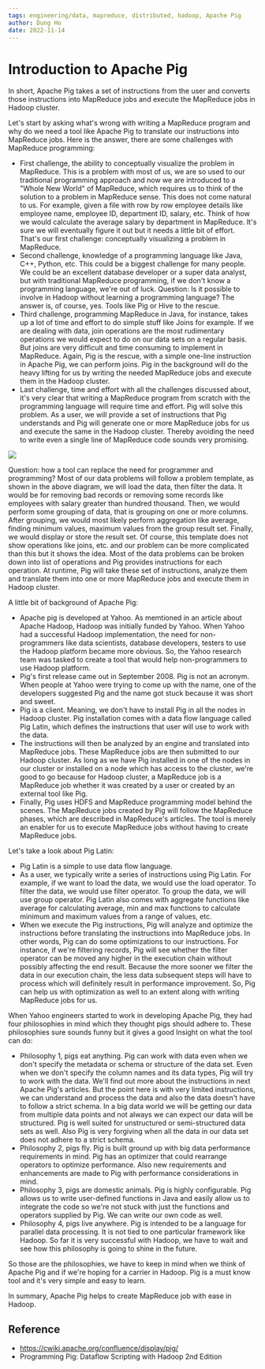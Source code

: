 ```yaml
---
tags: engineering/data, mapreduce, distributed, hadoop, Apache Pig
author: Dung Ho
date: 2022-11-14
---
```


# Introduction to Apache Pig

In short, Apache Pig takes a set of instructions from the user and converts those instructions into MapReduce jobs and execute the MapReduce jobs in Hadoop cluster.

Let's start by asking what's wrong with writing a MapReduce program and why do we need a tool like Apache Pig to translate our instructions into MapReduce jobs.
Here is the answer, there are some challenges with MapReduce programming:
- First challenge, the ability to conceptually visualize the problem in MapReduce. 
This is a problem with most of us, we are so used to our traditional programming approach and now we are introduced to a "Whole New World" of MapReduce, which requires us to think of the solution to a problem in MapReduce sense. 
This does not come natural to us. 
For example, given a file with row by row employee details like employee name, employee ID, department ID, salary, etc. 
Think of how we would calculate the average salary by department in MapReduce. 
It's sure we will eventually figure it out but it needs a little bit of effort. 
That's our first challenge: conceptually visualizing a problem in MapReduce.
- Second challenge, knowledge of a programming language like Java, C++, Python, etc. 
This could be a biggest challenge for many people. 
We could be an excellent database developer or a super data analyst, but with traditional MapReduce programming, if we don't know a programming language, we're out of luck.
Question: Is it possible to involve in Hadoop without learning a programming language? 
The answer is, of course, yes. 
Tools like Pig or Hive to the rescue. 
- Third challenge, programming MapReduce in Java, for instance, takes up a lot of time and effort to do simple stuff like Joins for example. 
If we are dealing with data, join operations are the most rudimentary operations we would expect to do on our data sets on a regular basis. 
But joins are very difficult and time consuming to implement in MapReduce. 
Again, Pig is the rescue, with a simple one-line instruction in Apache Pig, we can perform joins. 
Pig in the background will do the heavy lifting for us by writing the needed MapReduce jobs and execute them in the Hadoop cluster. 
- Last challenge, time and effort with all the challenges discussed about, it's very clear that writing a MapReduce program from scratch with the programming language will require time and effort.
Pig will solve this problem. 
As a user, we will provide a set of instructions that Pig understands and Pig will generate one or more MapReduce jobs for us and execute the same in the Hadoop cluster. 
Thereby avoiding the need to write even a single line of MapReduce code sounds very promising.

![](problem-template.png)

Question: how a tool can replace the need for programmer and programming? Most of our data problems will follow a problem template, as shown in the above diagram, we will load the data, then filter the data. 
It would be for removing bad records or removing some records like employees with salary greater than hundred thousand. 
Then, we would perform some grouping of data, that is grouping on one or more columns. 
After grouping, we would most likely perform aggregation like average, finding minimum values, maximum values from the group result set. 
Finally, we would display or store the result set. 
Of course, this template does not show operations like joins, etc. and our problem can be more complicated than this but it shows the idea. 
Most of the data problems can be broken down into list of operations and Pig provides instructions for each operation. 
At runtime, Pig will take these set of instructions, analyze them and translate them into one or more MapReduce jobs and execute them in Hadoop cluster.

A little bit of background of Apache Pig: 
- Apache pig is developed at Yahoo. As memtioned in an article about Apache Hadoop, Hadoop was initially funded by Yahoo. 
When Yahoo had a successful Hadoop implementation, the need for non-programmers like data scientists, database developers, testers to use the Hadoop platform became more obvious. 
So, the Yahoo research team was tasked to create a tool that would help non-programmers to use Hadoop platform.
- Pig's first release came out in September 2008. Pig is not an acronym. 
When people at Yahoo were trying to come up with the name, one of the developers suggested Pig and the name got stuck because it was short and sweet. 
- Pig is a client. Meaning, we don't have to install Pig in all the nodes in Hadoop cluster. 
Pig installation comes with a data flow language called Pig Latin, which defines the instructions that user will use to work with the data. 
- The instructions will then be analyzed by an engine and translated into MapReduce jobs.
These MapReduce jobs are then submitted to our Hadoop cluster. 
As long as we have Pig installed in one of the nodes in our cluster or installed on a node which has access to the cluster, we're good to go because for Hadoop cluster, a MapReduce job is a MapReduce job whether it was created by a user or created by an external tool like Pig. 
- Finally, Pig uses HDFS and MapReduce programming model behind the scenes.
The MapReduce jobs created by Pig will follow the MapReduce phases, which are described in MapReduce's articles. 
The tool is merely an enabler for us to execute MapReduce jobs without having to create MapReduce jobs.

Let's take a look about Pig Latin:
- Pig Latin is a simple to use data flow language. 
- As a user, we typically write a series of instructions using Pig Latin. 
For example, if we want to load the data, we would use the load operator. 
To filter the data, we would use filter operator. 
To group the data, we will use group operator. 
Pig Latin also comes with aggregate functions like average for calculating average, min and max functions to calculate minimum and maximum values from a range of values, etc. 
- When we execute the Pig instructions, Pig will analyze and optimize the instructions before translating the instructions into MapReduce jobs. 
In other words, Pig can do some optimizations to our instructions.
For instance, if we're filtering records, Pig will see whether the filter operator can be moved any higher in the execution chain without possibly affecting the end result. 
Because the more sooner we filter the data in our execution chain, the less data subsequent steps will have to process which will definitely result in performance improvement. 
So, Pig can help us with optimization as well to an extent along with writing MapReduce jobs for us. 

When Yahoo engineers started to work in developing Apache Pig, they had four philosophies in mind which they thought pigs should adhere to. These philosophies sure sounds funny but it gives a good Insight on what the tool can do:
- Philosophy 1, pigs eat anything. 
Pig can work with data even when we don't specify the metadata or schema or structure of the data set.
Even when we don't specify the column names and its data types, Pig will try to work with the data. We'll find out more about the instructions in next Apache Pig's articles. 
But the point here is with very limited instructions, we can understand and process the data and also the data doesn't have to follow a strict schema. 
In a big data world we will be getting our data from multiple data points and not always we can expect our data will be structured. 
Pig is well suited for unstructured or semi-structured data sets as well. 
Also Pig is very forgiving when all the data in our data set does not adhere to a strict schema.
- Philosophy 2, pigs fly. 
Pig is built ground up with big data performance requirements in mind. 
Pig has an optimizer that could rearrange operators to optimize performance. 
Also new requirements and enhancements are made to Pig with performance considerations in mind. 
- Philosophy 3, pigs are domestic animals. 
Pig is highly configurable. 
Pig allows us to write user-defined functions in Java and easily allow us to integrate the code so we're not stuck with just the functions and operators supplied by Pig. 
We can write our own code as well.
- Philosophy 4, pigs live anywhere. 
Pig is intended to be a language for parallel data processing. 
It is not tied to one particular framework like Hadoop. 
So far it is very successful with Hadoop, we have to wait and see how this philosophy is going to shine in the future.

So those are the philosophies, we have to keep in mind when we think of Apache Pig and if we're hoping for a carrier in Hadoop. 
Pig is a must know tool and it's very simple and easy to learn.

In summary, Apache Pig helps to create MapReduce job with ease in Hadoop.

## Reference

- https://cwiki.apache.org/confluence/display/pig/
- Programming Pig: Dataflow Scripting with Hadoop 2nd Edition